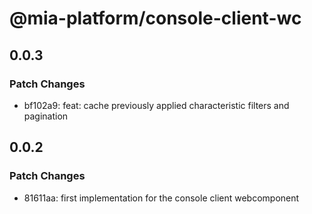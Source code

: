 # @mia-platform/console-client-wc

## 0.0.3

### Patch Changes

- bf102a9: feat: cache previously applied characteristic filters and pagination

## 0.0.2

### Patch Changes

- 81611aa: first implementation for the console client webcomponent
